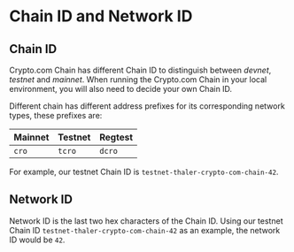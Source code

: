 # Chain ID and Network ID

## Chain ID

Crypto.com Chain has different Chain ID to distinguish between *devnet*, *testnet* and *mainnet*. When running the Crypto.com Chain in your local environment, you will also need to decide your own Chain ID.

Different chain has different address prefixes for its corresponding network types, these prefixes are:

| Mainnet | Testnet | Regtest   |
| ------- | ------- | --------- |
| `cro`   | `tcro`  | `dcro`    |

For example, our testnet Chain ID is `testnet-thaler-crypto-com-chain-42`.

## Network ID

Network ID is the last two hex characters of the Chain ID. Using our testnet Chain ID `testnet-thaler-crypto-com-chain-42` as an example, the network ID would be `42`.
